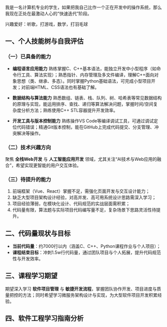 我是一名计算机专业的学生，如果把我自己比作一个正在开发中的操作系统，那么我现在正处在最激动人心的“快速迭代”阶段。

兴趣爱好：听歌，打游戏，数学，打羽毛球

## 一、个人技能树与自我评估

### （一）已具备的能力
- **编程语言应用能力**
  熟练掌握C、C++基本语法，能独立开发中小型程序（如命令行工具、算法实现）；熟悉指针、内存管理及多文件编译，理解C++面向对象思想（类、继承、多态）。同时掌握Python基础语法，可完成小型项目开发；对前端HTML、CSS语法也有基础了解。

- **数据结构与算法能力**
  熟悉数组、链表、栈、队列、树、哈希表等常见数据结构的原理与实现，能运用排序、查找、递归等算法解决问题，掌握时间/空间复杂度分析方法；熟练使用C++ STL容器提升开发效率。

- **开发工具与版本控制能力**
  熟练操作VS Code等编译调试工具，可通过调试定位代码错误；精通Git版本控制，能在GitHub上完成代码提交、分支管理、冲突解决等操作。

### （二）技术兴趣方向
聚焦 **全栈Web开发** 与 **人工智能应用开发** 领域，尤其关注“AI技术与Web应用的融合”，希望实现更智能的用户交互体验。

### （三）待提升的能力
1. 前端框架（Vue、React）掌握不足，需强化页面开发与交互设计能力；
2. 缺乏大型项目架构设计经验，对高并发、高可用系统设计思路需深入学习；
3. 项目经验薄弱，在模块化设计、代码规范的实战层面需积累；
4. 代码量有限，算法题与实际项目代码编写量不足，复杂场景下思路灵活性待提升。

## 二、代码量现状与目标
- **当前代码量**：约7000行以内（涵盖C、C++、Python课程作业与个人项目）；
- **课程结束目标**：冲刺1.5w行代码量，通过团队项目与个人拓展，提升代码规范性与开发效率。

## 三、课程学习期望
期望深入学习 **软件项目管理** 与 **敏捷开发流程**，掌握团队协作开发、项目进度与质量把控的方法；同时希望学习微服务架构设计与实现，为大型软件项目开发积累经验。

## 四、软件工程学习指南分析
